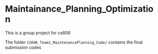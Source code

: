 # Maintainance_Planning_Optimization
This is a group project for cs606

The folder ```CS606_Team1_MaintenancePlanning_Code/``` contains the final submission codes

